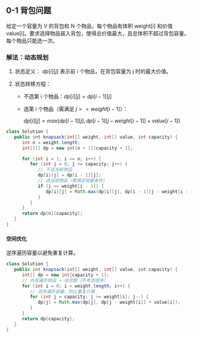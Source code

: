 ## 0-1 背包问题

给定一个容量为 V 的背包和 N 个物品，每个物品有体积 weight[i] 和价值 value[i]。要求选择物品装入背包，使得总价值最大，且总体积不超过背包容量。每个物品只能选一次。

### 解法：动态规划
1. 状态定义： $dp[i][j]$ 表示前 i 个物品，在背包容量为 j 时的最大价值。

2. 状态转移方程：
    - 不选第 i 个物品：$dp[i][j] = dp[i-1][j]$
    - 选第 i 个物品（需满足 $j >= weight[i-1]$）：
      
      $dp[i][j] = max(dp[i-1][j], dp[i-1][j - weight[i-1]] + value[i-1])$

````java
class Solution {
   public int knapsack(int[] weight, int[] value, int capacity) {
      int n = weight.length;
      int[][] dp = new int[n + 1][capacity + 1];

      for (int i = 1; i <= n; i++) {
         for (int j = 0; j <= capacity; j++) {
            // 不选当前物品
            dp[i][j] = dp[i - 1][j];
            // 选当前物品（需满足容量条件）
            if (j >= weight[i - 1]) {
               dp[i][j] = Math.max(dp[i][j], dp[i - 1][j - weight[i - 1]] + value[i - 1]);
            }
         }
      }
      return dp[n][capacity];
   }
}
````

#### 空间优化
逆序遍历容量以避免重复计算。
````java
class Solution {
   public int knapsack(int[] weight, int[] value, int capacity) {
      int[] dp = new int[capacity + 1];
      // 外层遍历物品 → 组合数（不考虑顺序）
      for (int i = 0; i < weight.length; i++) {
         // 逆序遍历容量，防止重复计算
         for (int j = capacity; j >= weight[i]; j--) {
            dp[j] = Math.max(dp[j], dp[j - weight[i]] + value[i]);
         }
      }
      return dp[capacity];
   }
}
````
